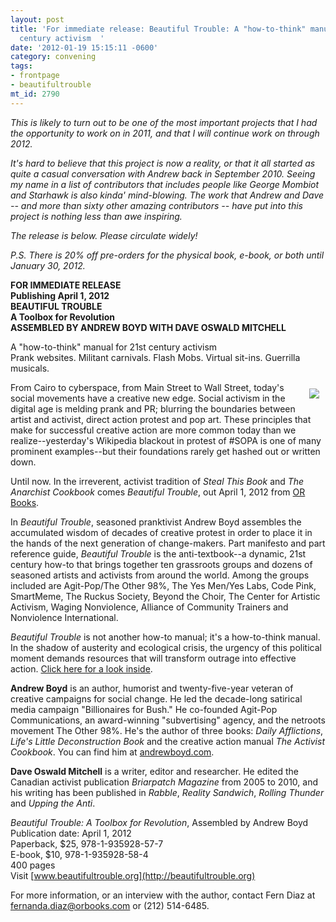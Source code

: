 ```yaml
---
layout: post
title: 'For immediate release: Beautiful Trouble: A "how-to-think" manual for 21st
  century activism  '
date: '2012-01-19 15:15:11 -0600'
category: convening
tags:
- frontpage
- beautifultrouble
mt_id: 2790
---
```

<i>This is likely to turn out to be one of the most important projects that I had the opportunity to work on in 2011, and that I will continue work on through 2012. 

It's hard to believe that this project is now a reality, or that it all started as quite a casual conversation with Andrew back in September 2010. Seeing my name in a list of contributors that includes people like George Mombiot and Starhawk is also kinda' mind-blowing. The work that Andrew and Dave -- and more than sixty other amazing contributors -- have put into this project is nothing less than awe inspiring.

The release is below. Please circulate widely!

P.S. There is 20% off pre-orders for the physical book, e-book, or both until January 30, 2012.</i>

<b>FOR IMMEDIATE RELEASE<br />
Publishing April 1, 2012<br />
BEAUTIFUL TROUBLE<br />
A Toolbox for Revolution<br />
ASSEMBLED BY ANDREW BOYD WITH DAVE OSWALD MITCHELL</b>

A "how-to-think" manual for 21st century activism<br />
Prank websites. Militant carnivals. Flash Mobs. Virtual sit-ins. Guerrilla musicals.
 
<a title="Get 20% off your Beautiful Trouble order until January 30, 2012!" href="http://www.orbooks.com/catalog/beautiful-trouble/"><img src="http://src.sencha.io/http://www.orbooks.com/mailing/BeautifulTrouble/img/Beautiful_Trouble-web.jpg" style="float: right;margin: 10px;" /></a>From Cairo to cyberspace, from Main Street to Wall Street, today's social movements have a creative new edge. Social activism in the digital age is melding prank and PR; blurring the boundaries between artist and activist, direct action protest and pop art. These principles that make for successful creative action are more common today than we realize--yesterday's Wikipedia blackout in protest of #SOPA is one of many prominent examples--but their foundations rarely get hashed out or written down.
 
Until now. In the irreverent, activist tradition of _Steal This Book_ and _The Anarchist Cookbook_ comes _Beautiful Trouble_, out April 1, 2012 from [OR Books](http://www.orbooks.com/catalog/beautiful-trouble/).
 
In _Beautiful Trouble_, seasoned pranktivist Andrew Boyd assembles the accumulated wisdom of decades of creative protest in order to place it in the hands of the next generation of change-makers. Part manifesto and part reference guide, _Beautiful Trouble_ is the anti-textbook--a dynamic, 21st century how-to that brings together ten grassroots groups and dozens of seasoned artists and activists from around the world. Among the groups included are Agit-Pop/The Other 98%, The Yes Men/Yes Labs, Code Pink, SmartMeme, The Ruckus Society, Beyond the Choir, The Center for Artistic Activism, Waging Nonviolence, Alliance of Community Trainers and Nonviolence International.

_Beautiful Trouble_ is not another how-to manual; it's a how-to-think manual. In the shadow of austerity and ecological crisis, the urgency of this political moment demands resources that will transform outrage into effective action. [Click here for a look inside](http://docs.google.com/viewer?url=http%3A%2F%2Fbeautifultrouble.org%2Fbeautiful_trouble_module_example.pdf).

**Andrew Boyd** is an author, humorist and twenty-five-year veteran of creative campaigns for social change. He led the decade-long satirical media campaign "Billionaires for Bush." He co-founded Agit-Pop Communications, an award-winning "subvertising" agency, and the netroots movement The Other 98%. He's the author of three books: _Daily Afflictions_, _Life's Little Deconstruction Book_ and the creative action manual _The Activist Cookbook_. You can find him at [andrewboyd.com](http://andrewboyd.com).

**Dave Oswald Mitchell** is a writer, editor and researcher. He edited the Canadian activist publication _Briarpatch Magazine_ from 2005 to 2010, and his writing has been published in _Rabble_, _Reality Sandwich_, _Rolling Thunder_ and _Upping the Anti_.

_Beautiful Trouble: A Toolbox for Revolution_, Assembled by Andrew Boyd<br />
Publication date: April 1, 2012<br />
Paperback, $25, 978-1-935928-57-7<br />
E-book, $10, 978-1-935928-58-4<br />
400 pages<br />
Visit  [www.beautifultrouble.org](http://beautifultrouble.org)

For more information, or an interview with the author, contact Fern Diaz at fernanda.diaz@orbooks.com or (212) 514-6485.
